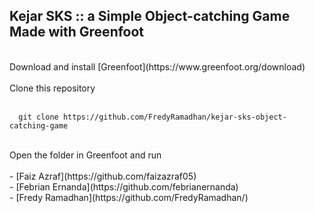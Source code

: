 ## Kejar SKS :: a Simple Object-catching Game Made with Greenfoot
<br/>
Download and install [Greenfoot](https://www.greenfoot.org/download)
<br/><br/>
Clone this repository<br/><br/>

      git clone https://github.com/FredyRamadhan/kejar-sks-object-catching-game
<br/>
Open the folder in Greenfoot and run
<br/><br/>
- [Faiz Azraf](https://github.com/faizazraf05)<br/>
- [Febrian Ernanda](https://github.com/febrianernanda)<br/>
- [Fredy Ramadhan](https://github.com/FredyRamadhan/)<br/>
